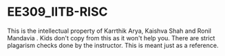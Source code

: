 # EE309_IITB-RISC
This is the intellectual property of Karrthik Arya, Kaishva Shah and Ronil Mandavia . Kids don't copy from this as it won't help you. 
There are strict plagarism checks done by the instructor. This is meant just as a reference. 
